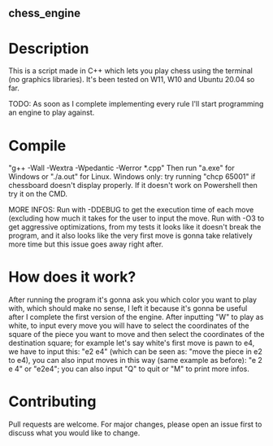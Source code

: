 ## chess_engine ##



# Description

This is a script made in C++ which lets you play chess using the terminal (no graphics libraries).
It's been tested on W11, W10 and Ubuntu 20.04 so far.

TODO:
As soon as I complete implementing every rule I'll start programming an engine to play against.


# Compile

"g++ -Wall -Wextra -Wpedantic -Werror *.cpp"
Then run "a.exe" for Windows or "./a.out" for Linux.
Windows only: try running "chcp 65001" if chessboard doesn't display properly. If it doesn't work on Powershell then
try it on the CMD.

MORE INFOS:
Run with -DDEBUG to get the execution time of each move (excluding how much it takes for the user to input the move.
Run with -O3 to get aggressive optimizations, from my tests it looks like it doesn't break the program, and it also
looks like the very first move is gonna take relatively more time but this issue goes away right after.

# How does it work?

After running the program it's gonna ask you which color you want to play with, which should make no sense, I left it
because it's gonna be useful after I complete the first version of the engine.
After inputting "W" to play as white, to input every move you will have to select the coordinates of the square of the
piece you want to move and then select the coordinates of the destination square; for example let's say white's first
move is pawn to e4, we have to input this: "e2 e4" (which can be seen as: "move the piece in e2 to e4), you can also
input moves in this way (same example as before): "e 2 e 4" or "e2e4"; you can also input "Q" to quit or "M" to print
more infos.

# Contributing

Pull requests are welcome.
For major changes, please open an issue first to discuss what you would like to change.